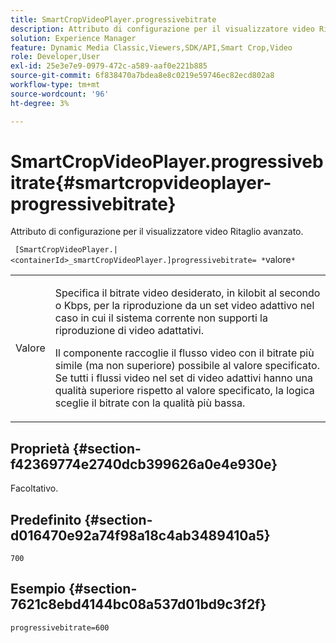 ```yaml
---
title: SmartCropVideoPlayer.progressivebitrate
description: Attributo di configurazione per il visualizzatore video Ritaglio avanzato.
solution: Experience Manager
feature: Dynamic Media Classic,Viewers,SDK/API,Smart Crop,Video
role: Developer,User
exl-id: 25e3e7e9-0979-472c-a589-aaf0e221b885
source-git-commit: 6f838470a7bdea8e8c0219e59746ec82ecd802a8
workflow-type: tm+mt
source-wordcount: '96'
ht-degree: 3%

---
```


# SmartCropVideoPlayer.progressivebitrate{#smartcropvideoplayer-progressivebitrate}

Attributo di configurazione per il visualizzatore video Ritaglio avanzato.

` [SmartCropVideoPlayer.|<containerId>_smartCropVideoPlayer.]progressivebitrate= *`valore`*`

<table id="table_C616483932C2482CA9794DDD7313FD7C"> 
 <tbody> 
  <tr> 
   <td colname="col1"> <p> Valore <span class="codeph"></span> </p> </td> 
   <td colname="col2"> <p> Specifica il bitrate video desiderato, in kilobit al secondo o Kbps, per la riproduzione da un set video adattivo nel caso in cui il sistema corrente non supporti la riproduzione di video adattativi. </p> <p>Il componente raccoglie il flusso video con il bitrate più simile (ma non superiore) possibile al valore specificato. Se tutti i flussi video nel set di video adattivi hanno una qualità superiore rispetto al valore specificato, la logica sceglie il bitrate con la qualità più bassa. </p> </td> 
  </tr> 
 </tbody> 
</table>

## Proprietà {#section-f42369774e2740dcb399626a0e4e930e}

Facoltativo.

## Predefinito {#section-d016470e92a74f98a18c4ab3489410a5}

`700`

## Esempio {#section-7621c8ebd4144bc08a537d01bd9c3f2f}

```
progressivebitrate=600
```
